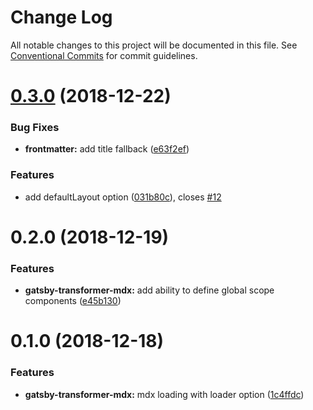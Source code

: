 # Change Log

All notable changes to this project will be documented in this file.
See [Conventional Commits](https://conventionalcommits.org) for commit guidelines.

# [0.3.0](https://github.com/buz-zard/gatsby-mdx/compare/gatsby-transformer-mdx@0.2.0...gatsby-transformer-mdx@0.3.0) (2018-12-22)

### Bug Fixes

- **frontmatter:** add title fallback ([e63f2ef](https://github.com/buz-zard/gatsby-mdx/commit/e63f2ef))

### Features

- add defaultLayout option ([031b80c](https://github.com/buz-zard/gatsby-mdx/commit/031b80c)), closes [#12](https://github.com/buz-zard/gatsby-mdx/issues/12)

# 0.2.0 (2018-12-19)

### Features

- **gatsby-transformer-mdx:** add ability to define global scope components ([e45b130](https://github.com/buz-zard/gatsby-mdx/commit/e45b130))

# 0.1.0 (2018-12-18)

### Features

- **gatsby-transformer-mdx:** mdx loading with loader option ([1c4ffdc](https://github.com/buz-zard/gatsby-mdx/commit/1c4ffdc))
